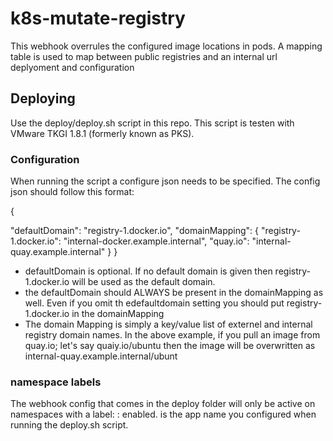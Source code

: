 # k8s-mutate-registry

This webhook overrules the configured image locations in pods. A mapping table is used to map between public registries and an internal url
deplyoment and configuration

## Deploying
Use the deploy/deploy.sh script in this repo. This script is testen with VMware TKGI 1.8.1 (formerly known as PKS).

### Configuration
When running the script a configure json needs to be specified. The config json should follow this format:

{

  "defaultDomain": "registry-1.docker.io",
  "domainMapping": {
    "registry-1.docker.io": "internal-docker.example.internal",
    "quay.io": "internal-quay.example.internal"
  }
}

 - defaultDomain is optional. If no default domain is given then registry-1.docker.io will be used as the default domain.
 - the defaultDomain should ALWAYS be present in the domainMapping as well. Even if you omit th edefaultdomain setting you should put registry-1.docker.io in the domainMapping
 - The domain Mapping is simply a key/value list of externel and internal registry domain names. In the above example, if you pull an image from quay.io; let's say quaiy.io/ubuntu then the image will be overwritten as internal-quay.example.internal/ubunt
 
 ### namespace labels
 The webhook config that comes in the deploy folder will only be active on namespaces with a label: <app name>: enabled. <app name> is the app name you configured when running the deploy.sh script.
